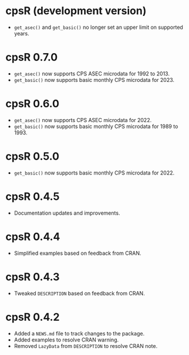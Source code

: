 # cpsR (development version)

* `get_asec()` and `get_basic()` no longer set an upper limit on supported years.

# cpsR 0.7.0

* `get_asec()` now supports CPS ASEC microdata for 1992 to 2013.
* `get_basic()` now supports basic monthly CPS microdata for 2023.

# cpsR 0.6.0

* `get_asec()` now supports CPS ASEC microdata for 2022.
* `get_basic()` now supports basic monthly CPS microdata for 1989 to 1993.

# cpsR 0.5.0

* `get_basic()` now supports basic monthly CPS microdata for 2022.

# cpsR 0.4.5

* Documentation updates and improvements.

# cpsR 0.4.4

* Simplified examples based on feedback from CRAN.

# cpsR 0.4.3

* Tweaked `DESCRIPTION` based on feedback from CRAN.

# cpsR 0.4.2

* Added a `NEWS.md` file to track changes to the package.
* Added examples to resolve CRAN warning.
* Removed `LazyData` from `DESCRIPTION` to resolve CRAN note.
